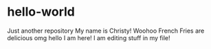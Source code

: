# hello-world
Just another repository
My name is Christy! Woohoo French Fries are delicious
omg hello I am here! I am editing stuff in my file!
